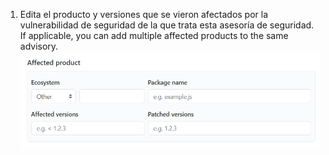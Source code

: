 1. Edita el producto y versiones que se vieron afectados por la vulnerabilidad de seguridad de la que trata esta asesoría de seguridad. If applicable, you can add multiple affected products to the same advisory. ![Metadatos de asesoría de seguridad](/assets/images/help/security/security-advisory-affected-product.png)

